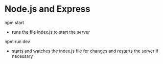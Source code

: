 # Node.js and Express

npm start
- runs the file index.js to start the server

npm run dev
- starts and watches the index.js file for changes and restarts the server if necessary
